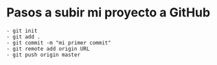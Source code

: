 # Pasos a subir mi proyecto a GitHub
	- git init
	- git add .
	- git commit -m "mi primer commit"
	- git remote add origin URL
	- git push origin master
